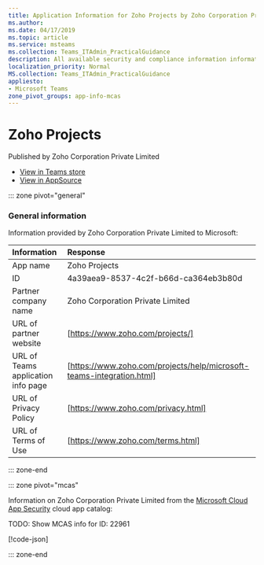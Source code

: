 ```yaml
---
title: Application Information for Zoho Projects by Zoho Corporation Private Limited
ms.author: 
ms.date: 04/17/2019
ms.topic: article
ms.service: msteams
ms.collection: Teams_ITAdmin_PracticalGuidance
description: All available security and compliance information information for Zoho Projects, its data handling policies, its Microsoft Cloud App Security app catalog information, and security/compliance information in the CSA STAR registry.
localization_priority: Normal
MS.collection: Teams_ITAdmin_PracticalGuidance
appliesto:
- Microsoft Teams
zone_pivot_groups: app-info-mcas
---
```

# Zoho Projects

Published by Zoho Corporation Private Limited
* <a href="https://teams.microsoft.com/l/app/4a39aea9-8537-4c2f-b66d-ca364eb3b80d" target="_blank">View in Teams store</a>
* <a href="https://appsource.microsoft.com/en-us/product/office/WA104381668" target="_blank">View in AppSource</a>

::: zone pivot="general"

### General information

Information provided by Zoho Corporation Private Limited to Microsoft:

| **Information** | **Response** |
|:----------------|:-------------|
| App name | Zoho Projects |
| ID | 4a39aea9-8537-4c2f-b66d-ca364eb3b80d |
| Partner company name | Zoho Corporation Private Limited |
| URL of partner website | [https://www.zoho.com/projects/] |
| URL of Teams application info page | [https://www.zoho.com/projects/help/microsoft-teams-integration.html] |
| URL of Privacy Policy | [https://www.zoho.com/privacy.html] |
| URL of Terms of Use | [https://www.zoho.com/terms.html] |

::: zone-end


::: zone pivot="mcas"

Information on Zoho Corporation Private Limited from the [Microsoft Cloud App Security](https://www.microsoft.com/en-us/enterprise-mobility-security/cloud-app-security) cloud app catalog:

TODO: Show MCAS info for ID: 22961

[!code-json[](./json/22961.json)]

::: zone-end

